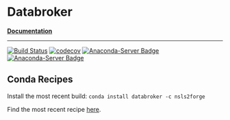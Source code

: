 # Databroker


[**Documentation**](https://blueskyproject.io/databroker)

---------------

[![Build Status](https://img.shields.io/github/workflow/status/bluesky/databroker/Unit%20Tests)](https://github.com/bluesky/databroker/actions?query=workflow%3A%22Unit+Tests%22+branch%3Amaster)
[![codecov](https://codecov.io/gh/bluesky/databroker/branch/master/graph/badge.svg)](https://codecov.io/gh/bluesky/databroker)
[![Anaconda-Server Badge](https://anaconda.org/lightsource2/databroker/badges/version.svg)](https://anaconda.org/lightsource2/databroker)
[![Anaconda-Server Badge](https://anaconda.org/lightsource2/databroker/badges/license.svg)](https://anaconda.org/lightsource2/databroker)

## Conda Recipes

Install the most recent build: `conda install databroker -c nsls2forge`

Find the most recent recipe [here](https://github.com/nsls-ii-forge/databroker-feedstock).
